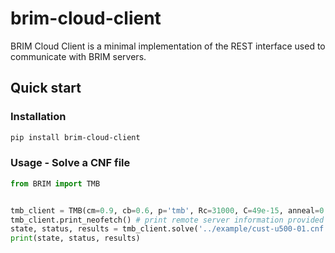 # brim-cloud-client

BRIM Cloud Client is a minimal implementation of the REST interface used
to communicate with BRIM servers.

## Quick start

### Installation

```bash
pip install brim-cloud-client
```

### Usage - Solve a CNF file

```python
from BRIM import TMB


tmb_client = TMB(cm=0.9, cb=0.6, p='tmb', Rc=31000, C=49e-15, anneal=0.00011, seed=0)
tmb_client.print_neofetch() # print remote server information provided by neofetch
state, status, results = tmb_client.solve('../example/cust-u500-01.cnf')
print(state, status, results)

```
